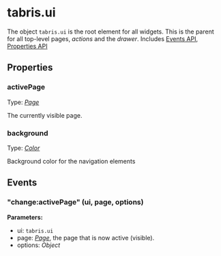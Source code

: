 # tabris.ui
The object `tabris.ui` is the root element for all widgets. This is the parent for all top-level pages, *actions* and the *drawer*.
Includes [Events API](Events.md), [Properties API](Properties.md)

## Properties
### activePage
Type: *[Page](Page.md)*

The currently visible page.
### background
Type: *[Color](../types.md#Color)*

Background color for the navigation elements

## Events
### "change:activePage" (ui, page, options)

**Parameters:** 

- ui: `tabris.ui`
- page: *[Page](Page.md)*, the page that is now active (visible).
- options: *Object*

